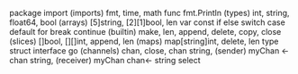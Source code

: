 package
import
(imports) fmt, time, math
func
fmt.Println
(types) int, string, float64, bool
(arrays) [5]string, [2][1]bool, len
var
const
if
else
switch
case
default
for
break
continue
(builtin) make, len, append, delete, copy, close
(slices) []bool, [][]int, append, len
(maps) map[string]int, delete, len
type
struct
interface
go
(channels) chan, close, chan string, (sender) myChan <-chan string, (receiver) myChan chan<- string
select



